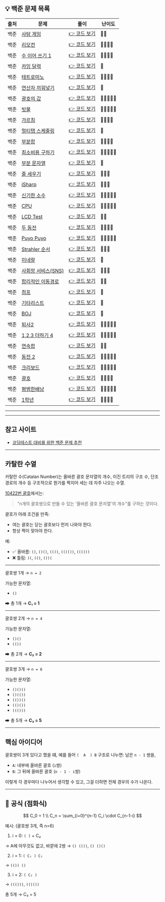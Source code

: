 <!-- https://school.programmers.co.kr/learn/challenges?tab=algorithm_practice_kit -->
## 💡 백준 문제 목록

| 출처 | 문제 | 풀이 | 난이도 |
|--|--|--|--|
| 백준 | [사탕 게임](https://www.acmicpc.net/problem/3085) | [👉 코드 보기](./01_사탕게임.py) | 🩶🩶 |
| 백준 | [리모컨](https://www.acmicpc.net/problem/1107) | [👉 코드 보기](./02_리모컨.py) | 💛💛💛💛 |
| 백준 | [수 이어 쓰기 1](https://www.acmicpc.net/problem/1748) | [👉 코드 보기](./03_수이어쓰기1.py) | 🩶🩶🩶🩶 |
| 백준 | [카잉 달력](https://www.acmicpc.net/problem/6064) | [👉 코드 보기](./04_카잉달력.py) | 🩶 |
| 백준 | [테트로미노](https://www.acmicpc.net/problem/14500) | [👉 코드 보기](./05_테트로미노.py) | 💛💛💛💛 |
| 백준 | [연산자 끼워넣기](https://www.acmicpc.net/problem/14888) | [👉 코드 보기](./06_연산자끼워넣기.py) | 🩶 |
| 백준 | [괄호의 값](https://www.acmicpc.net/problem/2504) | [👉 코드 보기](./07_괄호의값.py) | 💛💛💛💛💛 |
| 백준 | [빗물](https://www.acmicpc.net/problem/14719) | [👉 코드 보기](./08_빗물.py) | 💛💛💛💛💛 |
| 백준 | [가르침](https://www.acmicpc.net/problem/1062) | [👉 코드 보기](./09_가르침.py) | 💛💛💛💛 |
| 백준 | [멀티탭 스케줄링](https://www.acmicpc.net/problem/1700) | [👉 코드 보기](./10_멀티탭스케줄링.py) | 💛 |
| 백준 | [부분합](https://www.acmicpc.net/problem/1806) | [👉 코드 보기](./11_부분합.py) | 💛💛💛💛 |
| 백준 | [최소비용 구하기](https://www.acmicpc.net/problem/1916) | [👉 코드 보기](./12_최소비용구하기.py) | 💛💛💛💛💛 |
| 백준 | [부분 문자열](https://www.acmicpc.net/problem/16916) | [👉 코드 보기](./13_부분문자열.py) | 🤎 |
| 백준 | [줄 세우기](https://www.acmicpc.net/problem/2252) | [👉 코드 보기](./14_줄세우기.py) | 💛💛💛 |
| 백준 | [iSharp](https://www.acmicpc.net/problem/3568) | [👉 코드 보기](./15_iSharp.py) | 🩶🩶🩶 |
| 백준 | [신기한 소수](https://www.acmicpc.net/problem/2023) | [👉 코드 보기](./16_신기한소수.py) | 💛💛💛💛💛 |
| 백준 | [CPU](https://www.acmicpc.net/problem/16506) | [👉 코드 보기](./17_CPU.py) | 🩶🩶🩶🩶🩶 |
| 백준 | [LCD Test](https://www.acmicpc.net/problem/2290) | [👉 코드 보기](./18_LCDTest.py) | 🩶🩶 |
| 백준 | [두 동전](https://www.acmicpc.net/problem/16197) | [👉 코드 보기](./19_두동전.py) | 💛💛💛💛 |
| 백준 | [Puyo Puyo](https://www.acmicpc.net/problem/11559) | [👉 코드 보기](./20_PuyoPuyo.py) | 💛💛💛💛💛 |
| 백준 | [Strahler 순서](https://www.acmicpc.net/problem/9470) | [👉 코드 보기](./21_Strahler순서.py) | 💛💛💛 |
| 백준 | [미네랄](https://www.acmicpc.net/problem/2933) | [👉 코드 보기](./22_미네랄.py) | 💛 |
| 백준 | [사회망 서비스(SNS)](https://www.acmicpc.net/problem/2533) | [👉 코드 보기](./23_사회망서비스.py) | 💛💛💛 |
| 백준 | [합리적인 이동경로](https://www.acmicpc.net/problem/2176) | [👉 코드 보기](./24_합리적인이동경로.py) | 💛💛 |
| 백준 | [점프](https://www.acmicpc.net/problem/1890) | [👉 코드 보기](./25_점프.py) | 🩶 |
| 백준 | [기타리스트](https://www.acmicpc.net/problem/1495) | [👉 코드 보기](./26_기타리스트.py) | 🩶 |
| 백준 | [BOJ](https://www.acmicpc.net/problem/12026) | [👉 코드 보기](./27_BOJ.py) | 🩶 |
| 백준 | [퇴사2](https://www.acmicpc.net/problem/15486) | [👉 코드 보기](./28_퇴사2.py) | 💛💛💛💛💛 |
| 백준 | [1,2,3 더하기 4](https://www.acmicpc.net/problem/15989) | [👉 코드 보기](./29_123더하기4.py) | 💛💛💛💛💛 |
| 백준 | [연속합](https://www.acmicpc.net/problem/1912) | [👉 코드 보기](./30_연속합.py) | 🩶🩶 |
| 백준 | [동전 2](https://www.acmicpc.net/problem/2294) | [👉 코드 보기](./31_동전2.py) | 💛💛💛💛💛 |
| 백준 | [크리보드](https://www.acmicpc.net/problem/11058) | [👉 코드 보기](./32_크리보드.py) | 💛💛💛💛💛 |
| 백준 | [괄호](https://www.acmicpc.net/problem/10422) | [👉 코드 보기](./33_괄호.py) | 💛💛💛💛 |
| 백준 | [평범한배낭](https://www.acmicpc.net/problem/12865) | [👉 코드 보기](./34_평범한배낭.py) | 💛💛💛💛💛 |
| 백준 | [1학년](https://www.acmicpc.net/problem/5557) | [👉 코드 보기](./35_1학년.py) | 💛💛💛💛 |
---

---

## 참고 사이트
- [코딩테스트 대비를 위한 백준 문제 추천](https://whitetigerlouis.tistory.com/27#google_vignette)

---
## 카탈란 수열
카탈란 수(Catalan Number)는 올바른 괄호 문자열의 개수, 이진 트리의 구조 수, 단조 경로의 개수 등 구조적으로 뭔가를 짝지어 세는 데 자주 나오는 수열.

[10422번 괄호](./33_괄호.py)에서는:
> "n개의 괄호쌍으로 만들 수 있는 '올바른 괄호 문자열'의 개수"를 구하는 것이다.

괄호가 아래 조건을 만족:

* 여는 괄호는 닫는 괄호보다 먼저 나와야 한다.
* 항상 짝이 맞아야 한다.

예:

* ✅ 올바름: `()`, `()()`, `(())`, `(()())`, `((()))`
* ❌ 틀림: `)(`, `(()`, `())(`

---

괄호쌍 1개 → `n = 2`

가능한 문자열:

* `()`

➡ 총 1개 → **C₁ = 1**

---

괄호쌍 2개 → `n = 4`

가능한 문자열:

* `()()`
* `(())`

➡ 총 2개 → **C₂ = 2**

---

괄호쌍 3개 → `n = 6`

가능한 문자열:

* `()()()`
* `()(())`
* `(())()`
* `(()())`
* `((()))`

➡ 총 5개 → **C₃ = 5**

---

## 핵심 아이디어

괄호쌍이 3개 있다고 했을 떄,
예를 들어 `(  A  ) B` 구조로 나누면:
남은 `n - 1` 쌍을,
* `A`: 내부에 올바른 괄호 (`i`쌍)
* `B`: 그 뒤에 올바른 괄호 (`n - 1 - i`쌍)

이렇게 각 경우마다 나누어서 생각할 수 있고, 그걸 더하면 전체 경우의 수가 나온다.

---

## 🔁 공식 (점화식)

$$
C_0 = 1 \\
C_n = \sum_{i=0}^{n-1} C_i \cdot C_{n-1-i}
$$


예시: (괄호쌍 3개, 즉 n=6)

1. i = 0: `( )` + C₂

→ A에 아무것도 없고, 바깥에 2쌍
→ `() (())`, `() ()()`

2. i = 1: `( C₁ ) C₁`

→ `(()) ()`

3. i = 2: `( C₂ )`

→ `((()))`, `(()())`

총 5개 → C₃ = 5